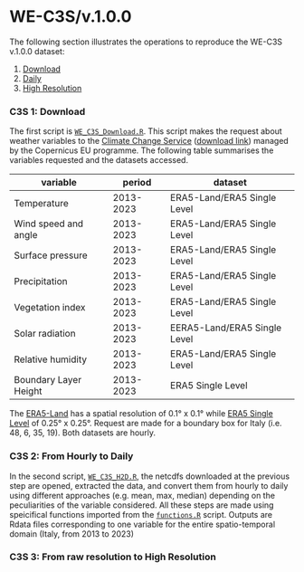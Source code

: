 # WE-C3S/v.1.0.0

The following section illustrates the operations to reproduce the WE-C3S v.1.0.0 dataset:

1. [Download](#C3S-1-Download)
2. [Daily](#C3S-2-Daily)
2. [High Resolution](#C3S-2-HR)

### C3S 1: Download

The first script is [`WE_C3S_Download.R`](script/WE_C3S_Download.R). This script makes the request about weather variables to the [Climate Change Service](https://cds.climate.copernicus.eu) ([download link](https://eeadmz1-cws-wp-air02-dev.azurewebsites.net/download-data/)) managed by the Copernicus EU programme. The following table summarises the variables requested and the datasets accessed.

| **variable**          | **period** | **dataset**                  |
|-----------------------|------------|------------------------------|
| Temperature           | 2013-2023  | ERA5-Land/ERA5 Single Level  |
| Wind speed and angle  | 2013-2023  | ERA5-Land/ERA5 Single Level  |
| Surface pressure      | 2013-2023  | ERA5-Land/ERA5 Single Level  |
| Precipitation         | 2013-2023  | ERA5-Land/ERA5 Single Level  |
| Vegetation index      | 2013-2023  | ERA5-Land/ERA5 Single Level  |
| Solar radiation       | 2013-2023  | EERA5-Land/ERA5 Single Level |
| Relative humidity     | 2013-2023  | ERA5-Land/ERA5 Single Level  |
| Boundary Layer Height | 2013-2023  | ERA5 Single Level            |

The [ERA5-Land](https://cds.climate.copernicus.eu/datasets/reanalysis-era5-land?tab=overview) has a spatial resolution of 0.1° x 0.1° while [ERA5 Single Level](https://cds.climate.copernicus.eu/datasets/reanalysis-era5-single-levels?tab=overview) of 0.25° x 0.25°. Request are made for a boundary box for Italy (i.e. 48, 6, 35, 19). Both datasets are hourly.

### C3S 2: From Hourly to Daily

In the second script, [`WE_C3S_H2D.R`](script/WE_C3S_H2D.R), the netcdfs downloaded at the previous step are opened, extracted the data, and convert them from hourly to daily using different approaches (e.g. mean, max, median) depending on the peculiarities of the variable considered. All these steps are made using speicifical functions imported from the [`functions.R`](script/WE_C3Sfunctions.R) script. Outputs are Rdata files corresponding to one variable for the entire spatio-temporal domain (Italy, from 2013 to 2023)

### C3S 3: From raw resolution to High Resolution
